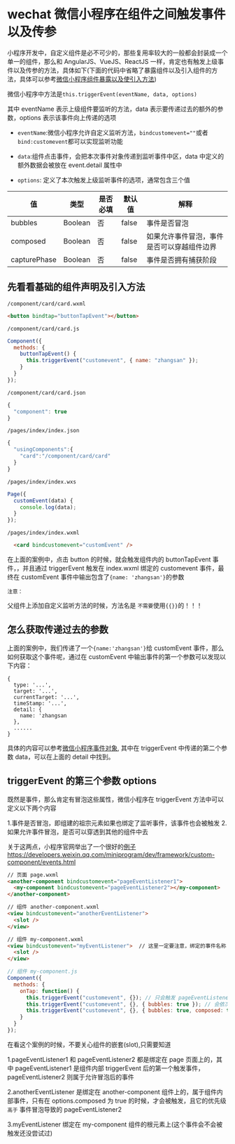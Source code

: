 <!-- Date: 2017-08-11 01:30:52 -->

# wechat 微信小程序在组件之间触发事件以及传参

小程序开发中，自定义组件是必不可少的，那些复用率较大的一般都会封装成一个单一的组件，那么和 AngularJS、VueJS、ReactJS 一样，肯定也有触发上级事件以及传参的方法，具体如下(下面的代码中省略了暴露组件以及引入组件的方法，具体可以参考[微信小程序组件暴露以及使引入方法](https://developers.weixin.qq.com/miniprogram/dev/framework/custom-component/))

微信小程序中方法是`this.triggerEvent(eventName, data, options)`

其中 eventName 表示上级组件要监听的方法，data 表示要传递过去的额外的参数，options 表示该事件向上传递的选项

* `eventName`:微信小程序允许自定义监听方法，`bindcustomevent=""`或者`bind:customevent`都可以实现监听功能

* `data`:组件点击事件，会把本次事件对象传递到监听事件中区，data 中定义的额外数据会被放在 event.detail 属性中

* `options`: 定义了本次触发上级监听事件的选项，通常包含三个值

| 值           | 类型    | 是否必填 | 默认值 | 解释                                       |
| ------------ | ------- | -------- | ------ | ------------------------------------------ |
| bubbles      | Boolean | 否       | false  | 事件是否冒泡                               |
| composed     | Boolean | 否       | false  | 如果允许事件冒泡，事件是否可以穿越组件边界 |
| capturePhase | Boolean | 否       | false  | 事件是否拥有捕获阶段                       |

## 先看看基础的组件声明及引入方法

`/component/card/card.wxml`

```html
<button bindtap="buttonTapEvent"></button>
```

`/component/card/card.js`

```js
Component({
  methods: {
    buttonTapEvent() {
      this.triggerEvent("customevent", { name: "zhangsan" });
    }
  }
});
```

`/component/card/card.json`

```js
{
  "component": true
}
```

`/pages/index/index.json`

```js
{
  "usingComponents":{
    "card":"/component/card/card"
  }
}
```

`/pages/index/index.wxs`

```js
Page({
  customEvent(data) {
    console.log(data);
  }
});
```

`/pages/index/index.wxml`

```html
  <card bindcustomevent="customEvent" />
```

在上面的案例中，点击 button 的时候，就会触发组件内的 buttonTapEvent 事件，，并且通过 triggerEvent 触发在 index.wxml 绑定的 customevent 事件，最终在 customEvent 事件中输出包含了`{name: 'zhangsan'}`的参数

`注意：`

父组件上添加自定义监听方法的时候，方法名是 `不需要`使用`{{}}`的！！！

## 怎么获取传递过去的参数

上面的案例中，我们传递了一个`{name:'zhangsan'}`给 customEvent 事件，那么如何获取这个事件呢，通过在 customEvent 中输出事件的第一个参数可以发现以下内容：

```
{
  type: '...',
  target: '...',
  currentTarget: '...',
  timeStamp: '...',
  detail: {
    name: 'zhangsan
  },
  ......
}
```

具体的内容可以参考[微信小程序事件对象](https://developers.weixin.qq.com/miniprogram/dev/framework/view/wxml/event.html), 其中在 triggerEvent 中传递的第二个参数 data，可以在上面的 detail 中找到。

## triggerEvent 的第三个参数 options

既然是事件，那么肯定有冒泡这些属性，微信小程序在 triggerEvent 方法中可以定义以下两个内容

1.事件是否冒泡，即组建的祖宗元素如果也绑定了监听事件，该事件也会被触发 2.如果允许事件冒泡，是否可以穿透到其他的组件中去

关于这两点，小程序官网举出了一个很好的[例子]()https://developers.weixin.qq.com/miniprogram/dev/framework/custom-component/events.html

```html
// 页面 page.wxml
<another-component bindcustomevent="pageEventListener1">
  <my-component bindcustomevent="pageEventListener2"></my-component>
</another-component>
```

```html
// 组件 another-component.wxml
<view bindcustomevent="anotherEventListener">
  <slot />
</view>
```

```html
// 组件 my-component.wxml
<view bindcustomevent="myEventListener">  // 这里一定要注意，绑定的事件名称 <不需要> 大括号包围
  <slot />
</view>
```

```js
// 组件 my-component.js
Component({
  methods: {
    onTap: function() {
      this.triggerEvent("customevent", {}); // 只会触发 pageEventListener2
      this.triggerEvent("customevent", {}, { bubbles: true }); // 会依次触发 pageEventListener2 、 pageEventListener1
      this.triggerEvent("customevent", {}, { bubbles: true, composed: true }); // 会依次触发 pageEventListener2 、 anotherEventListener 、 pageEventListener1
    }
  }
});
```

在看这个案例的时候，不要关心组件的嵌套(slot),只需要知道

1.pageEventListener1 和 pageEventListener2 都是绑定在 page 页面上的，其中 pageEventListener1 是组件内部 triggerEvent 后的第一个触发事件，pageEventListener2 则属于允许冒泡后的事件

2.anotherEventListener 是绑定在 another-component 组件上的，属于组件内部事件，只有在 options.composed 为 true 的时候，才会被触发，且它的优先级 `高于` 事件冒泡导致的 pageEventListener2

3.myEventListener 绑定在 my-component 组件的根元素上(这个事件会不会被触发还没尝试过)

